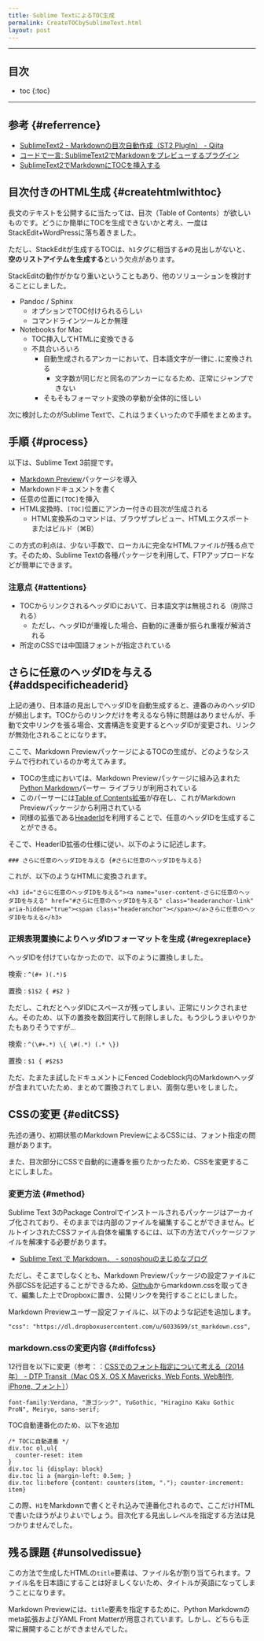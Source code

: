 ```yaml
---
title: Sublime TextによるTOC生成
permalink: CreateTOCbySublimeText.html
layout: post
---
```


<!-- # Sublime TextによるTOC生成 -->

---

## 目次

* toc
{:toc}

---

## 参考 {#referrence}
- [SublimeText2 - Markdownの目次自動作成（ST2 PlugIn） - Qiita](http://qiita.com/naokazu_terada/items/daa34bf80fa683d80b6d)
- [コードで一言: SublimeText2でMarkdownをプレビューするプラグイン](http://codedehitokoto.blogspot.jp/2012/04/sublimetext2markdown.html)
- [SublimeText2でMarkdownにTOCを挿入する](http://bellonieta.net/2013/05/sublimetext2%E3%81%A7markdown%E3%81%ABtoc%E3%82%92%E6%8C%BF%E5%85%A5%E3%81%99%E3%82%8B/)

## 目次付きのHTML生成 {#createhtmlwithtoc}
長文のテキストを公開するに当たっては、目次（Table of Contents）が欲しいものです。どうにか簡単にTOCを生成できないかと考え、一度はStackEdit+WordPressに落ち着きました。

ただし、StackEditが生成するTOCは、`h1`タグに相当する`#`の見出しがないと、**空のリストアイテムを生成する**という欠点があります。

StackEditの動作がかなり重いということもあり、他のソリューションを検討することにしました。

- Pandoc / Sphinx
	- オプションでTOC付けられるらしい
	- コマンドラインツールとか無理
- Notebooks for Mac
	- TOC挿入してHTMLに変換できる
	- 不具合いろいろ
		- 自動生成されるアンカーにおいて、日本語文字が一律に`.`に変換される
			- 文字数が同じだと同名のアンカーになるため、正常にジャンプできない
		- そもそもフォーマット変換の挙動が全体的に怪しい

次に検討したのがSublime Textで、これはうまくいったので手順をまとめます。

## 手順 {#process}
以下は、Sublime Text 3前提です。

- [Markdown Preview](https://github.com/revolunet/sublimetext-markdown-preview)パッケージを導入
- Markdownドキュメントを書く
- 任意の位置に`[TOC]`を挿入
- HTML変換時、`[TOC]`位置にアンカー付きの目次が生成される
	- HTML変換系のコマンドは、ブラウザプレビュー、HTMLエクスポートまたはビルド（⌘B）

この方式の利点は、少ない手数で、ローカルに完全なHTMLファイルが残る点です。そのため、Sublime Textの各種パッケージを利用して、FTPアップロードなどが簡単にできます。

### 注意点 {#attentions}
- TOCからリンクされるヘッダIDにおいて、日本語文字は無視される（削除される）
	- ただし、ヘッダIDが重複した場合、自動的に連番が振られ重複が解消される
- 所定のCSSでは中国語フォントが指定されている


## さらに任意のヘッダIDを与える {#addspecificheaderid}
上記の通り、日本語の見出しでヘッダIDを自動生成すると、連番のみのヘッダIDが頻出します。TOCからのリンクだけを考えるなら特に問題はありませんが、手動で文中リンクを張る場合、文書構造を変更するとヘッダIDが変更され、リンクが無効化されることになります。

ここで、Markdown PreviewパッケージによるTOCの生成が、どのようなシステムで行われているのか考えてみます。

- TOCの生成においては、Markdown Previewパッケージに組み込まれた[Python Markdown](https://pythonhosted.org/Markdown/)パーサー ライブラリが利用されている
- このパーサーには[Table of Contents拡張](https://pythonhosted.org/Markdown/extensions/toc.html)が存在し、これがMarkdown Previewパッケージから利用されている
- 同様の拡張である[HeaderId](https://pythonhosted.org/Markdown/extensions/header_id.html)を利用することで、任意のヘッダIDを生成することができる。

そこで、HeaderID拡張の仕様に従い、以下のように記述します。

	### さらに任意のヘッダIDを与える {#さらに任意のヘッダIDを与える}

これが、以下のようなHTMLに変換されます。

	<h3 id="さらに任意のヘッダIDを与える"><a name="user-content-さらに任意のヘッダIDを与える" href="#さらに任意のヘッダIDを与える" class="headeranchor-link" aria-hidden="true"><span class="headeranchor"></span></a>さらに任意のヘッダIDを与える</h3>

### 正規表現置換によりヘッダIDフォーマットを生成 {#regexreplace}
ヘッダIDを付けていなかったので、以下のように置換しました。

検索
: `^(#+ )(.*)$`

置換
: `$1$2 { #$2 }`

ただし、これだとヘッダIDにスペースが残ってしまい、正常にリンクされません。そのため、以下の置換を数回実行して削除しました。もう少しうまいやりかたもありそうですが…

検索
: `^(\#+.*) \{ \#(.*) (.* \})`

置換
: `$1 { #$2$3`

ただ、たまたま試したドキュメントにFenced Codeblock内のMarkdownヘッダが含まれていたため、まとめて置換されてしまい、面倒な思いをしました。


## CSSの変更 {#editCSS}
先述の通り、初期状態のMarkdown PreviewによるCSSには、フォント指定の問題があります。

また、目次部分にCSSで自動的に連番を振りたかったため、CSSを変更することにしました。

### 変更方法 {#method}
Sublime Text 3のPackage Controlでインストールされるパッケージはアーカイブ化されており、そのままでは内部のファイルを編集することができません。ビルトインされたCSSファイル自体を編集するには、以下の方法でパッケージファイルを解凍する必要があります。

- [Sublime Text で Markdown． - sonoshouのまじめなブログ](http://sonoshou.hatenablog.jp/entry/2013/12/20/Sublime_Text_%E3%81%A7_Markdown%EF%BC%8E)

ただし、そこまでしなくとも、Markdown Previewパッケージの設定ファイルに外部CSSを記述することができるため、[Github](https://github.com/revolunet/sublimetext-markdown-preview)からmarkdown.cssを取ってきて、編集した上でDropboxに置き、公開リンクを発行することにしました。

Markdown Previewユーザー設定ファイルに、以下のような記述を追加します。

    "css": "https://dl.dropboxusercontent.com/u/6033699/st_markdown.css",

### markdown.cssの変更内容 {#diffofcss}
12行目を以下に変更（参考：：[CSSでのフォント指定について考える（2014年） - DTP Transit（Mac OS X, OS X Mavericks, Web Fonts, Web制作, iPhone, フォント）](http://www.dtp-transit.jp/misc/web/post_1881.html)）

	font-family:Verdana, "游ゴシック", YuGothic, "Hiragino Kaku Gothic ProN", Meiryo, sans-serif;


TOC自動連番化のため、以下を追加

	/* TOCに自動連番 */
	div.toc ol,ul{
	  counter-reset: item
	}
	div.toc li {display: block}
	div.toc li a {margin-left: 0.5em; }
	div.toc li:before {content: counters(item, "."); counter-increment: item}

この際、`H1`をMarkdownで書くとそれ込みで連番化されるので、ここだけHTMLで書いたほうがよりよいでしょう。目次化する見出しレベルを指定する方法は見つかりませんでした。

## 残る課題 {#unsolvedissue}
この方法で生成したHTMLの`title`要素は、ファイル名が割り当てられます。ファイル名を日本語にすることは好ましくないため、タイトルが英語になってしまうことになります。

Markdown Previewには、`title`要素を指定するために、Python Markdownのmeta拡張およびYAML Front Matterが用意されています。しかし、どちらも正常に展開することができませんでした。